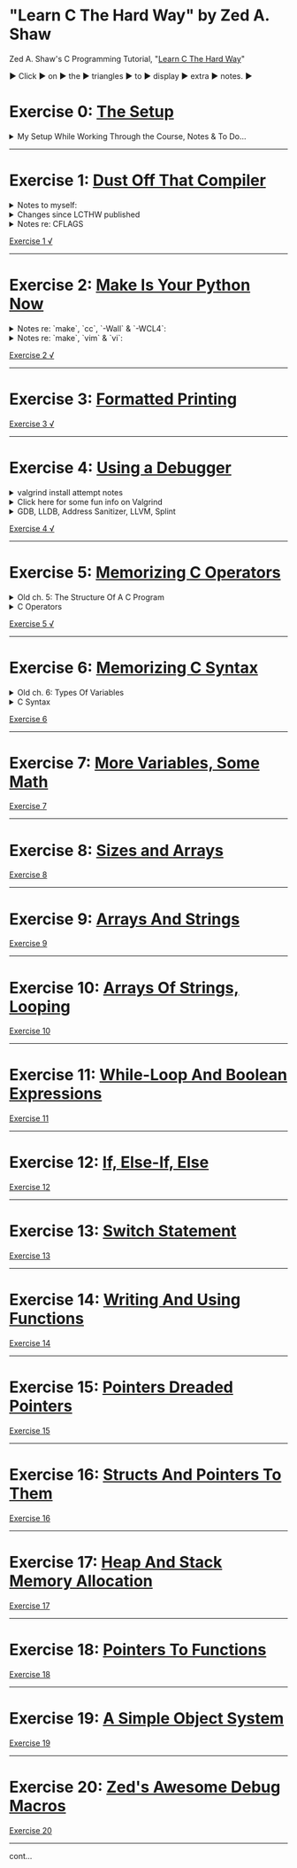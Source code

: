 # "Learn C The Hard Way" by Zed A. Shaw
Zed A. Shaw's C Programming Tutorial, "[Learn C The Hard Way](https://learncodethehardway.org/c/)"

▶︎ Click ▶︎ on ▶︎ the ▶︎ triangles ▶︎ to ▶︎ display ▶︎ extra ▶︎ notes. ▶︎

# Exercise 0: [The Setup](https://github.com/zedshaw/learn-c-the-hard-way-lectures/blob/master/ex0/lecture.md)

<details><summary>My Setup While Working Through the Course, Notes & To Do...</summary><p>

### I am working with:
1. macOS Sierra version 10.12.5 (16F73), Kernel Version: Darwin 16.6.0 _through_ macOS High Sierra version 10.13.2 (17C205) Kernel Version: Darwin 17.3.0, and
2. Terminal.app version 2.7.2 (388.1) through 2.8,
3. Xcode Version 9.0.1 (9A1004),
4. `$  cc --version` ---> `Apple LLVM version 9.0.0 (clang-900.0.38)`
5. As of 6/8/2017 [valgrind](http://valgrind.org/) is still inoperable with macOS Sierra, <strike>so I am continuing using Ubuntu 16.04.2 LTS on either a persistent USB boot stick, or, as a guest OS in Virtual Box v5.1.22 r115126 (Qt5.6.2), GNOME Terminal 3.18.3 "A terminal emulator for the GNOME desktop. Using VTE version 0.42.5 +GNUTLS.</strike>
  - **UPDATE** 6/15/2017 valgrind 3.13.0 runs on macOS Sierra! I installed w/Homebrew. Seems to work on macOS High Sierra...
  ```
  $  valgrind --version
  valgrind-3.13.0
  ```
  - **UPDATE** 1/24/2018 Nope, I updated Homebrew and `valgrind` no longer works, unavailable for OS's newer than Sierra :(
6. `$  diff -v` ---> `diff (GNU diffutils) 2.8.1`
7. `$  lldb -v` ---> `lldb-900.0.50.1, Swift-4.0`
8. `$  splint -help version` ---> `Splint 3.1.2 --- 21 Sep 2017`

### [Zed Shaw's GitHub repository](https://github.com/zedshaw/learn-c-the-hard-way-lectures)

NOTE:
1. When including quotes from the tutorial I will try and append "_(ZAS)_"
2. Additional reference: https://github.com/mwilliams/lcthw-book
3. https://www.safaribooksonline.com/library/view/learn-c-the/9780134434452/
4. Additional C resource: https://www.cprogramming.com/

TODO:
1. add this to an appropriate section: https://www.go4expert.com/articles/solution-using-scanf-fgets-c-t27148/
2. Clean up the Tables in ch.5. I like the colspan of html, but prefer the `code` formatting of markdown.
  - see: https://stackoverflow.com/q/48418548/5225057, an
  - https://github.com/github/markup/issues/1151

</p></details>


***


# Exercise 1: [Dust Off That Compiler](https://github.com/zedshaw/learn-c-the-hard-way-lectures/blob/master/ex1/lecture.md)

<details><summary>Notes to myself:</summary><p>

- [Difference between `puts` and `printf`](http://stackoverflow.com/a/2454491/5225057)
  1. `puts` automatically appends a newline.
  2. `printf` uses "%s" style **print f**ormatting.

- Odd, in the command line I can use `$ printf $ "ab\bcd"` to display "acd" but `puts` returns "command not found." Not sure why since `man puts` displays the manual. There's also `fputs`.
- Why the 3 in `man 3 puts`? Answer: https://en.wikipedia.org/wiki/Man_page#Manual_sections (see also `man man` for the `-a` option to display all manual sections).

</p></details>

<details><summary>Changes since LCTHW published</summary><p>

- Some things have changed since this was written, e.g. `make` reports the same warning without CFLAGS declaration:

  ```bash
  $  make 1.0
  cc     1.0.c   -o 1.0
  ex1.c:3:5: warning: implicit declaration of function 'puts' is invalid in C99 [-Wimplicit-function-declaration]
      puts("Hello world.");
      ^
  1 warning generated.
  ```

- CFLAGS declared:

  ```bash
  $  CFLAGS="-Wall" make 1.0
  cc -Wall    1.0.c   -o ex1.0
  ex1.c:3:5: warning: implicit declaration of function 'puts' is invalid in C99 [-Wimplicit-function-declaration]
      puts("Hello world.");
      ^
  1 warning generated.
  ```

[See 1.1.c for a warning free example compiling with or without CFLAGS='-Wall'](01/1.1.c)

</p></details>

<details><summary>Notes re: CFLAGS</summary><p>

- Of note, the `CFLAGS='-WCL4'` compile warns about the unused parameters:

```bash
$  CFLAGS='-WCL4' make 1.0
cc -WCL4    1.0.c   -o 1.0
ex1.c:3:5: warning: implicit declaration of function 'puts' is invalid in C99 [-Wimplicit-function-declaration]
    puts("Hello world.");
    ^
ex1.c:1:14: warning: unused parameter 'argc' [-Wunused-parameter]
int main(int argc, char *argv[])
             ^
ex1.c:1:26: warning: unused parameter 'argv' [-Wunused-parameter]
int main(int argc, char *argv[])
                         ^
3 warnings generated.
```

- I "discovered" this flag option because I accidentally wrote `CFLAGS="-WALL"` (all caps) and got the message "`warning: unknown warning option '-WALL'; did you mean '-WCL4'? [-Wunknown-warning-option]`" and tried it. This flag option also warns about the unused parameters. Not sure what other conditions it covers. Also not sure if `$ man make` is where I should be looking to ascertain what these flags are doing, but I think I am invoking the `-W` `-C` `-L` flags with `make`, but not sure what the `4` is for.
- NOTE: `-WCL4` seems to only be a thing in MacOS, not Ubuntu. No idea why.
- Explicitly stating there are no parameters in main with "void" avoids this warning, e.g.

```c
int main(void)
{
    puts("Look, no warning msg!");
    return 0;
}
```

- ...and apparently so does leaving the parameters list void, e.g.

```c
int main()
{
    puts("Look, no warning msg!");
    return 0;
}
```

- [See 1.2.c for a warning free example using "void" and compiling with CFLAGS='-WCL4'](01/1.2.c)

</p></details>

[Exercise 1 √](01/)


***


# Exercise 2: [Make Is Your Python Now](https://github.com/zedshaw/learn-c-the-hard-way-lectures/blob/master/ex2/lecture.md)

<details><summary>Notes re: `make`, `cc`, `-Wall` & `-WCL4`:</summary><p>

- Hmm... reading `$ man make` didn't help me to understand the `-"Wall"` or `"-WCL4"`, but this helped some:
  > "In this example I did `CFLAGS="-Wall" make ex1` so that it would *add the command line option `-Wall` to the `cc` command that `make` normally runs*" _(ZAS)_

- So I read `$ man cc` but am still not sure about what is going on here: is `-Wall` like `-W` and `-all`? is `-WCL4` like `-W` `-C` `-L` and `-4` ("`-04`"?)? Per the extra credit, I'll do a little more research...
- I also found this useful: `CFLAGS='-Wall'`
  > "is a way to pass "modifiers" to the make command. If you're not familiar with how the Unix shell works, you can create these "environment variables" which will get picked up by programs you run. Sometimes you do this with a command like export `CFLAGS="-Wall"` depending on the shell you use. *You can however also just put them before the command you want to run, and that environment variable will be set only while that command runs.*" _(ZAS)_

</p></details>

<details><summary>Notes re: `make`, `vim` & `vi`:</summary><p>

- `make` is very particular about tabs not being spaces and end of line. In my ~/.vimrc settings file I had "set expandtab" as an option to turn tabs into spaces. I commented this out & now the "Makefile" exercise works :). Basically the same as to be expected:

```bash
$  make clean
rm -f ex1
$  make ex1
cc -Wall -g    ex1.c   -o ex1
ex1.c:3:5: warning: implicit declaration of function 'puts' is invalid in C99 [-Wimplicit-function-declaration]
    puts("Hello world.");
    ^
1 warning generated.
```

- For vim: ESC, `:set list`, REUTRN will enable display for end of line as `$` and TABs as `I^`
- For vim: ESC, `:set nolist`, RETURN will disbale the "list display"
- For vi, I've set the .exrc file accordingly.
- Additional resources: https://www.gnu.org/software/make/
- What is a .dSYM directory for? When I run the command make using Makefile, I end up, for example, with the directory ex1.dSYM containing the ex1 binary within /Contents/Resources/DWARF/ including an info.plist in the /Contents/ directory. Ah-ha: [Debug SYMbols](https://stackoverflow.com/a/585298/5225057)

</p></details>

[Exercise 2 √](02/)


***


# Exercise 3: [Formatted Printing](https://github.com/zedshaw/learn-c-the-hard-way-lectures/blob/master/ex3/lecture.md)
[Exercise 3 √](03/)


***


# Exercise 4: [Using a Debugger](https://github.com/zedshaw/learn-c-the-hard-way-lectures/blob/master/ex4/lecture.md)

<details><summary>valgrind install attempt notes</summary><p>

## [Introducing Valgrind](https://github.com/mwilliams/lcthw-book/blob/master/learn-c-the-hard-waych5.txt)
### Installing [Valgrind](http://valgrind.org/) -  v3.12.0 NOT SUPPORTED ENOUGH FOR macOS Sierra.

- **UPDATE** valgrind v.3.13.0 supported on macOS Sierra
- **UPDATE** not supported for macOS High Sierra :(
- [Valgrind on macOS Sierra?](https://stackoverflow.com/questions/40650338/valgrind-on-macos-sierra)
- http://valgrind.org/docs/download_docs.html
- https://bugs.kde.org/show_bug.cgi?id=365327
- https://stackoverflow.com/a/43431715/5225057
- http://valgrind.org/downloads/current.html#current
  - *md5: 6eb03c0c10ea917013a7622e483d61bb*

- WTAF?

```bash
$  curl -O http://valgrind.org/downloads/valgrind-3.12.0.tar.bz2
  % Total    % Received % Xferd  Average Speed   Time    Time     Time  Current
                                 Dload  Upload   Total   Spent    Left  Speed
100 12.1M  100 12.1M    0     0  1213k      0  0:00:10  0:00:10 --:--:-- 1372k
$  md5 valgrind-3.12.0.tar.bz2
MD5 (valgrind-3.12.0.tar.bz2) = 6eb03c0c10ea917013a7622e483d61bb
$  tar -xjvf valgrind-3.12.0.tar.bz2
$  cd valgrind-3.12.0
$  open FAQ.txt
$  ./configure
...
     Maximum build arch: amd64
     Primary build arch: amd64
   Secondary build arch: x86
               Build OS: darwin
   Primary build target: AMD64_DARWIN
 Secondary build target: X86_DARWIN
       Platform variant: vanilla
  Primary -DVGPV string: -DVGPV_amd64_darwin_vanilla=1
     Default supp files: exp-sgcheck.supp xfree-3.supp xfree-4.supp darwin10-drd.supp darwin16.supp

$  make
...
ld: symbol(s) not found for architecture x86_64
make[3]: *** [memcheck-amd64-darwin] Error 1
make[2]: *** [all-recursive] Error 1
make[1]: *** [all-recursive] Error 1
make: *** [all] Error 2
$  sudo make install
Password:
...
Undefined symbols for architecture x86_64:
  "___bzero", referenced from:
      _hijack_thread_state in libcoregrind-amd64-darwin.a(libcoregrind_amd64_darwin_a-syswrap-amd64-darwin.o)
      _RRegUniverse__init in libvex-amd64-darwin.a(libvex_amd64_darwin_a-host_generic_regs.o)
ld: symbol(s) not found for architecture x86_64
make[3]: *** [memcheck-amd64-darwin] Error 1
make[2]: *** [install-recursive] Error 1
make[1]: *** [install-recursive] Error 1
make: *** [install] Error 2
$  valgrind ls -l
valgrind: tool 'memcheck' not installed (/usr/local/lib/valgrind/memcheck-amd64-darwin) (No such file or directory)
```

- [possible fix?](http://valgrind.10908.n7.nabble.com/Unable-to-compile-on-Mac-OS-X-10-11-td57237.html)
- Change: "coregrind/m_main.c" from:
  - `#if defined(VGO_darwin) && DARWIN_VERS == DARWIN_10_10` to:
  - `#if defined(VGO_darwin)`
```bash
$  brew install valgrind
valgrind: This formula either does not compile or function as expected on macOS
versions newer than El Capitan due to an upstream incompatibility.
Error: An unsatisfied requirement failed this build.
```

# OOF-AH!
- See: [pt1](04/Valgrind_Notes/Valgrind_pt1.md) & [pt2](04/Valgrind_Notes/Valgrind_pt2.md)

- Oddly, and after all this, I decided to install Ubuntu 16.04.2 LTS on a Virtual Box and go through the same process of installation (note: `md5sum` instead of `md5`) but after a successful `make install` the `valgrind` command was not recognized. WTF? So, I simply resorted to `sudo apt install valgrind` and it works fine on Ubuntu... :\
- Aaand the performance blows on the VirtualBox, so I made a persistent USB stick... it's USB2.0 tho, so I might have to get a usb 3.0 cuz it's not that much better :\
- Tracking this for using MacOS Sierra with valgrind: https://apple.stackexchange.com/questions/285329/valgrind-for-macos-sierra-on-i7-macbook-air

</p></details>

<details><summary>Click here for some fun info on Valgrind</summary><p>

- https://dot.kde.org/2006/02/21/interview-valgrind-author-julian-seward

> 1.1. How do you pronounce "Valgrind"?
> The "Val" as in the word "value". The "grind" is pronounced with a short 'i' -- ie. "grinned" (rhymes with "tinned") rather than "grined" (rhymes with "find").
>
> Don't feel bad: almost everyone gets it wrong at first.
> ***
>
> 1.2. Where does the name "Valgrind" come from?
> From Nordic mythology. Originally (before release) the project was named Heimdall, after the watchman of the Nordic gods. He could "see a hundred miles by day or night, hear the grass growing, see the wool growing on a sheep's back", etc. This would have been a great name, but it was already taken by a security package "Heimdal".
>
> Keeping with the Nordic theme, Valgrind was chosen. Valgrind is the name  of the main entrance to Valhalla (the Hall of the Chosen Slain in Asgard). Over this entrance there resides a wolf and over it there is the head of a boar and on it perches a huge eagle, whose eyes can see to the far regions of the nine worlds. Only those judged worthy by the guardians are allowed to pass through Valgrind. All others are refused entrance.
>
> It's not short for "value grinder", although that's not a bad guess.

</p></details>

<details><summary>GDB, LLDB, Address Sanitizer, LLVM, Splint</summary><p>

- [GDB](https://www.gnu.org/software/gdb/): GNU Debugger (Linux)
- [LLDB](https://lldb.llvm.org/): Low Level DeBugger (OSX)
- [Address Sanitizer](https://clang.llvm.org/docs/AddressSanitizer.html)
- [LLVM](https://llvm.org/): no longer an acronym for Low Level Virtual Machine, it's a bunch of tools!
- [Splint](http://lclint.cs.virginia.edu/)
- [Splint homebrew](http://brewformulas.org/Splint)

</p></details>

[Exercise 4 √](04/)


***


# Exercise 5: [Memorizing C Operators](https://github.com/zedshaw/learn-c-the-hard-way-lectures/blob/master/ex5/lecture.md)

<details><summary>Old ch. 5: The Structure Of A C Program</summary><p>

- [The Structure Of A C Program](https://github.com/mwilliams/lcthw-book/blob/master/learn-c-the-hard-waych6.txt)
- see [ex01's extra credit #4](01/extra_credit/4.c) for a breakdown of the components.

</p></details>

<details><summary>C Operators</summary><p>

### Arithmetic Operators
- `+` Add
- `-` Subtract
- `*` Multiply
- `/` Divide
- `%` Modulus
- `++` Increment
- `--` Decrement

### Relational Operators
- `==` Equal
- `!=` Not Equal
- `>` Greater than
- `<` Less than
- `>=` Greater than euqal
- `<=` Less than equal

### Logical Operators
- `&&` Logical and
- `||` Logical or
- `!` Logical not
- `? :` Logical ternary

<table>
  <tr>
    <th colspan=2>Logical Operators</th>
  </tr>
  <tr>
    <td>&&</td><td>Logical and</td>
  </tr>
  <tr>
    <td>||</td><td>Logical or</td>
  </tr>
  <tr>
    <td>!</td><td>Logical not</td>
  </tr>
  <tr>
    <td>? :</td><td>Logical ternary</td>
  </tr>
</table>

| Logical | Operators |
|:---:| --- |
| `&&` | Logical and |
| `\|\|` | Logical or |
| `!` | Logical not |
| `? :` | Logical ternary |

### Bitwise Operators
- `&` Bitwise and
- `|` Bitwise or
- `^` Bitwise xor
- `~` Bitwise ones compliment
- `<<` Bitwise shift left
- `>>` Bitwise shift right

### Assignment Operators
- `=` Assign equal
- `+=` Assign plus-equal
- `-=` Assign minus-equal
- `*=` Assign multiply-equal
- `/=` Assign divide-equal
- `&=` Assign modulus-equal
- `<<=` Assign shift-left-equal
- `>>=` Assign shift-right-equal
- `&=` Assign and-equal
- `|=` Assign or-equal
- `^=` Assign xor-equal

### Data Operators
- `sizeof()` Get the size of
- `[]` Array subscript
- `&` The address of
- `*` The value of
- `->` Structure dereference
- `.` Structure reference

### Miscellaneous Operators
- `,` Comma
- `( )` Parentheses
- `{ }` Curly Braces
- `:` Colon
- `//` Single line comment start
- `/*` Multi-line comment start
- `*/` Multi-line comment end

<table>
  <tr>
    <th colspan=2>Miscellaneous Operators</th>
  </tr>
  <tr>
    <td>,</td><td>Comma</td>
  </tr>
  <tr>
    <td>( )</td><td>Parentheses</td>
  </tr>
  <tr>
    <td>{ }</td><td>Curly Braces</td>
  </tr>
  <tr>
    <td>:</td><td>Colon</td>
  </tr>
  <tr>
    <td>//</td><td>Single line comment start</td>
  </tr>
  <tr>
    <td>/*</td><td>Multi-line comment start</td>
  </tr>
  <tr>
    <td>*/</td><td>Multi-line comment end</td>
  </tr>
</table>


| Miscellaneous | Operators |
|:---:| --- |
| `,` | Comma |
| `( )` | Parentheses |
| `{ }` | Curly Braces |
| `:` | Colon |
| `//` | Single line comment start |
| `/*` | Multi-line comment start |
| `*/` | Multi-line comment end |

</p></details>

[Exercise 5 √](05/)


***


# Exercise 6: [Memorizing C Syntax](https://github.com/zedshaw/learn-c-the-hard-way-lectures/blob/master/ex6/lecture.md)

<details><summary>Old ch. 6: Types Of Variables</summary><p>

- [Types Of Variables](https://github.com/mwilliams/lcthw-book/blob/master/learn-c-the-hard-waych7.txt)
- Interesting notes re: trailing `f` on float numbers: https://stackoverflow.com/q/5026570/5225057
- `char initial = 'A';` requires SINGLE quotes, double quotes results in an integer assignment
- Segmentation faults are caused by a program trying to read or write an illegal memory location.

<table>
  <tr><th colspan=2>Common Print Formatting Types</th></tr>
  <tr><td>%d</td><td>Integers</td></tr>
  <tr><td>%f</td><td>Floating Point</td></tr>
  <tr><td>%c</td><td>Character</td></tr>
  <tr><td>%s</td><td>String (Array of<br>Characters)</td></tr>
</table>

</p></details>

<details><summary>C Syntax</summary><p>

<table>
  <tr><th colspan=2>C Syntax</th></tr>
  <tr><td>auto</td><td>Give a local variable a local lifetime</td></tr>
  <tr><td>break</td><td>Exit out of a compound statement</td></tr>
  <tr><td>case</td><td>A branch in a switch-statement</td></tr>
  <tr><td>char</td><td>Character data type</td></tr>
  <tr><td>const</td><td>Make a variable unmodifiable</td></tr>
  <tr><td>continue</td><td>Continue to the top of a loop</td></tr>
  <tr><td>default</td><td>Default branch in a switch-statement</td></tr>
  <tr><td>do</td><td>Start a do-while loop</td></tr>
  <tr><td>double</td><td>A double floating-point data type</td></tr>
  <tr><td>else</td><td>An else branch of an if-statement</td></tr>
  <tr><td>enum</td><td>Define a set of int constants</td></tr>
  <tr><td>extern</td><td>Declare an identifier is defined externally</td></tr>
  <tr><td>float</td><td>A floating-point data type</td></tr>
  <tr><td>for</td><td>Start a for-loop</td></tr>
  <tr><td>goto</td><td>Jump to a label</td></tr>
  <tr><td>if</td><td>Starts an if-statement</td></tr>
  <tr><td>int</td><td>An integer data type</td></tr>
  <tr><td>long</td><td>A long integer data type</td></tr>
  <tr><td>register</td><td>Declare a variable to be stored in a CPU register</td></tr>
  <tr><td>return</td><td>Return from a function</td></tr>
  <tr><td>short</td><td>A short integer data type</td></tr>
  <tr><td>signed</td><td>A signed modifier for integer data types</td></tr>
  <tr><td>sizeof</td><td>Determine the size of data</td></tr>
  <tr><td>static</td><td>Preserve variable value after its scope exits</td></tr>
  <tr><td>struct</td><td>Combine variables into a single record</td></tr>
  <tr><td>switch</td><td>Start a switch-statement</td></tr>
  <tr><td>typedef</td><td>Create a new type</td></tr>
  <tr><td>union</td><td>Start a union-statement</td></tr>
  <tr><td>unsigned</td><td>An unsigned modifier for integer data types</td></tr>
  <tr><td>void</td><td>Declare a data type empty</td></tr>
  <tr><td>volatile</td><td>Declare a variable might be modified elsewhere</td></tr>
  <tr><td>while</td><td>Start a while-loop</td></tr>
</table>

</p></details>

[Exercise 6](06/)


***


# Exercise 7: [More Variables, Some Math](https://github.com/zedshaw/learn-c-the-hard-way-lectures/blob/master/ex7/lecture.md)
[Exercise 7](07/)


***


# Exercise 8: [Sizes and Arrays](https://github.com/zedshaw/learn-c-the-hard-way-lectures/blob/master/ex8/lecture.md)
[Exercise 8](08/)


***


# Exercise 9: [Arrays And Strings](https://github.com/zedshaw/learn-c-the-hard-way-lectures/blob/master/ex9/lecture.md)
[Exercise 9](09/)


***


# Exercise 10: [Arrays Of Strings, Looping](https://github.com/zedshaw/learn-c-the-hard-way-lectures/blob/master/ex10/lecture.md)
[Exercise 10](10/)


***


# Exercise 11: [While-Loop And Boolean Expressions](https://github.com/zedshaw/learn-c-the-hard-way-lectures/blob/master/ex11/lecture.md)
[Exercise 11](11/)


***


# Exercise 12: [If, Else-If, Else](https://github.com/zedshaw/learn-c-the-hard-way-lectures/blob/master/ex12/lecture.md)
[Exercise 12](12/)


***


# Exercise 13: [Switch Statement](https://github.com/zedshaw/learn-c-the-hard-way-lectures/blob/master/ex13/lecture.md)
[Exercise 13](13/)


***


# Exercise 14: [Writing And Using Functions](https://github.com/zedshaw/learn-c-the-hard-way-lectures/blob/master/ex14/lecture.md)
[Exercise 14](14/)


***


# Exercise 15: [Pointers Dreaded Pointers](https://github.com/zedshaw/learn-c-the-hard-way-lectures/blob/master/ex15/lecture.md)
[Exercise 15](15/)


***


# Exercise 16: [Structs And Pointers To Them](https://github.com/zedshaw/learn-c-the-hard-way-lectures/blob/master/ex16/lecture.md)
[Exercise 16](16/)


***


# Exercise 17: [Heap And Stack Memory Allocation](https://github.com/zedshaw/learn-c-the-hard-way-lectures/blob/master/ex17/lecture.md)
[Exercise 17](17/)


***


# Exercise 18: [Pointers To Functions](https://github.com/zedshaw/learn-c-the-hard-way-lectures/blob/master/ex18/lecture.md)
[Exercise 18](18/)


***


# Exercise 19: [A Simple Object System](https://github.com/zedshaw/learn-c-the-hard-way-lectures/blob/master/ex19/lecture.md)
[Exercise 19](19/)


***


# Exercise 20: [Zed's Awesome Debug Macros](https://github.com/zedshaw/learn-c-the-hard-way-lectures/blob/master/ex20/lecture.md)
[Exercise 20](20/)


***


cont...
